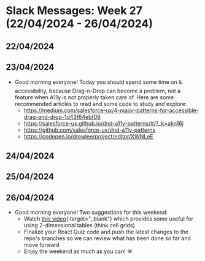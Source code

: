 # Slack Messages: Week 27 (22/04/2024 - 26/04/2024)

## 22/04/2024

## 23/04/2024

- Good morning everyone! Today you should spend some time on :wheelchair: accessibility, because Drag-n-Drop can become a problem,
not a feature when A11y is not properly taken care of. Here are some recommended articles to read and some code to study and explore:
  - https://medium.com/salesforce-ux/4-major-patterns-for-accessible-drag-and-drop-1d43f64ebf09
  - https://salesforce-ux.github.io/dnd-a11y-patterns/#/?_k=akn16j
  - https://github.com/salesforce-ux/dnd-a11y-patterns
  - https://codepen.io/drewlee/project/editor/XWNLeE

## 24/04/2024

## 25/04/2024
 
## 26/04/2024

- Good morning everyone! Two suggestions for this weekend:
  - Watch [this video](https://www.youtube.com/watch?v=75Cbkoo4Gwg){:target="_blank"} which provides some useful for using 2-dimensional tables (think cell grids) 
  - Finalize your React Quiz code and push the latest changes to the repo's branches so we can review what has been done so far and move forward
  - Enjoy the weekend as much as you can! :sunny:
